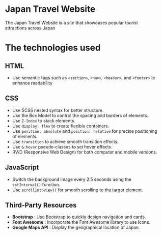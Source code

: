 # Japan Travel Website
The Japan Travel Website is a site that showcases popular tourist attractions across Japan

# The technologies used
## HTML
- Use semantic tags such as `<section>`, `<nav>`, `<header>`, and `<footer>` to enhance readability
## CSS
- Use SCSS nested syntax for better structure.
- Use the Box Model to control the spacing and borders of elements.
- Use `Z-Index` to stack elements.
- Use `display: flex` to create flexible containers.
- Use `position: absolute` and `position: relative` for precise positioning of elements.
- Use `transition` to achieve smooth transition effects.
- Use `&:hover` pseudo-classes to set hover effects.
- RWD (Responsive Web Design) for both computer and mobile versions.
## JavaScript
- Switch the background image every 2.5 seconds using the `setInterval()` function.
- Use `scrollIntoView()` for smooth scrolling to the target element.
## Third-Party Resources
- **Bootstrap** : Use Bootstrap to quickly design navigation and cards.
- **Font Awesome** : Incorporate the Font Awesome library to use icons.
- **Google Maps API** : Display the geographical location of Japan.
